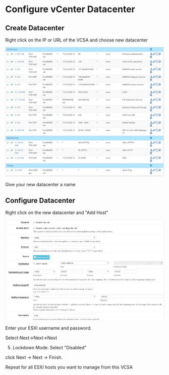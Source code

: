 # Configure vCenter Datacenter

## Create Datacenter

Right click on the IP or URL of the VCSA and choose new datacenter

![](../../.gitbook/assets/image%20%2864%29.png)

Give your new datacenter a name

## Configure Datacenter

Right click on the new datacenter and "Add Host"

![](../../.gitbook/assets/image%20%2863%29.png)

Enter your ESXI username and password.

Select Next-&gt;Next-&gt;Next 

5. Lockdown Mode. Select "Disabled"

click Next -&gt; Next -&gt; Finish.

Repeat for all ESXI hosts you want to manage from this VCSA



